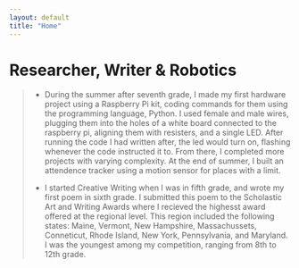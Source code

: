 ```yaml
---
layout: default
title: "Home"
---
```


# Researcher, Writer & Robotics
> - During the summer after seventh grade, I made my first hardware project using a Raspberry Pi kit, coding commands for them using the programming language, Python. I used female and male wires, plugging them into the holes of a white board connected to the raspberry pi, aligning them with resisters, and a single LED. After running the code I had written after, the led would turn on, flashing whenever the code instructed it to. From there, I completed more projects with varying complexity. At the end of summer, I built an attendence tracker using a motion sensor for places with a limit.
>
> - I started Creative Writing when I was in fifth grade, and wrote my first poem in sixth grade. I submitted this poem to the Scholastic Art and Writing Awards where I recieved the highesst award offered at the regional level. This region included the following states: Maine, Vermont, New Hampshire, Massachussets, Conneticut, Rhode Island, New York, Pennsylvania, and Maryland. I was the youngest among my competition, ranging from 8th to 12th grade.
